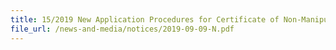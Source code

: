 ```yaml
---
title: 15/2019 New Application Procedures for Certificate of Non-Manipulation (CNM)  
file_url: /news-and-media/notices/2019-09-09-N.pdf
---
```

